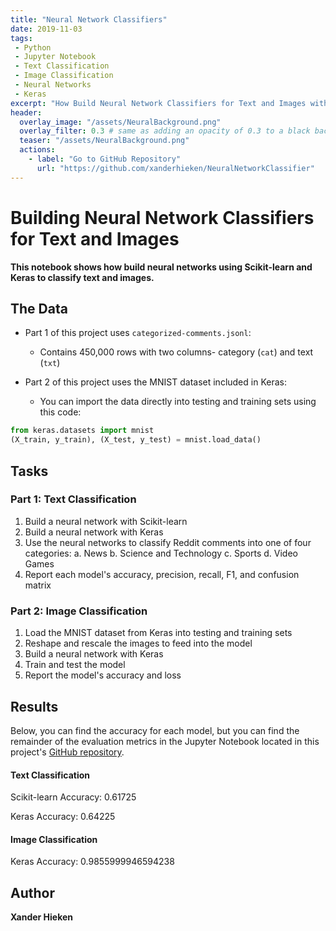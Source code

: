 ```yaml
---
title: "Neural Network Classifiers"
date: 2019-11-03
tags:
 - Python
 - Jupyter Notebook
 - Text Classification
 - Image Classification
 - Neural Networks
 - Keras
excerpt: "How Build Neural Network Classifiers for Text and Images with Keras"
header:
  overlay_image: "/assets/NeuralBackground.png"
  overlay_filter: 0.3 # same as adding an opacity of 0.3 to a black background
  teaser: "/assets/NeuralBackground.png"
  actions:
    - label: "Go to GitHub Repository"
      url: "https://github.com/xanderhieken/NeuralNetworkClassifier"
---
```

# Building Neural Network Classifiers for Text and Images

**This notebook shows how build neural networks using Scikit-learn and Keras to classify text and images.**

## The Data
* Part 1 of this project uses `categorized-comments.jsonl`:
	* Contains 450,000 rows with two columns- category (`cat`) and text (`txt`)

* Part 2 of this project uses the MNIST dataset included in Keras:
	* You can import the data directly into testing and training sets using this code: 
```python
from keras.datasets import mnist
(X_train, y_train), (X_test, y_test) = mnist.load_data()
```
## Tasks
### Part 1: Text Classification
1. Build a neural network with Scikit-learn
2. Build a neural network with Keras
3. Use the neural networks to classify Reddit comments into one of four categories:
	a. News
	b. Science and Technology
	c. Sports
	d. Video Games 
4. Report each model's accuracy, precision, recall, F1, and confusion matrix

### Part 2: Image Classification
1. Load the MNIST dataset from Keras into testing and training sets
2. Reshape and rescale the images to feed into the model
3. Build a neural network with Keras
4. Train and test the model
5. Report the model's accuracy and loss

## Results
Below, you can find the accuracy for each model, but you can find the remainder of the evaluation metrics in the Jupyter Notebook located in this project's [GitHub repository](https://github.com/xanderhieken/NeuralNetworkClassifier). 

#### Text Classification
Scikit-learn Accuracy: 0.61725

Keras Accuracy: 0.64225

#### Image Classification
Keras Accuracy: 0.9855999946594238

## Author
**Xander Hieken**
